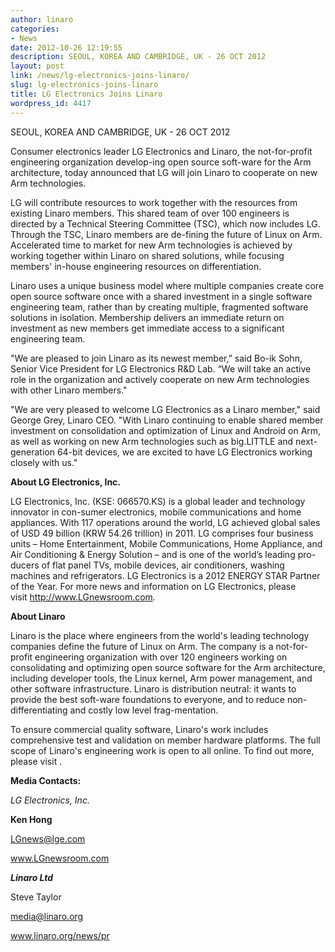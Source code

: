 ```yaml
---
author: linaro
categories:
- News
date: 2012-10-26 12:19:55
description: SEOUL, KOREA AND CAMBRIDGE, UK - 26 OCT 2012
layout: post
link: /news/lg-electronics-joins-linaro/
slug: lg-electronics-joins-linaro
title: LG Electronics Joins Linaro
wordpress_id: 4417
---
```


SEOUL, KOREA AND CAMBRIDGE, UK - 26 OCT 2012

Consumer electronics leader LG Electronics and Linaro, the not-for-profit engineering organization develop-ing open source soft-ware for the Arm architecture, today announced that LG will join Linaro to cooperate on new Arm technologies.

LG will contribute resources to work together with the resources from existing Linaro members. This shared team of over 100 engineers is directed by a Technical Steering Committee (TSC), which now includes LG. Through the TSC, Linaro members are de-fining the future of Linux on Arm. Accelerated time to market for new Arm technologies is achieved by working together within Linaro on shared solutions, while focusing members' in-house engineering resources on differentiation.

Linaro uses a unique business model where multiple companies create core open source software once with a shared investment in a single software engineering team, rather than by creating multiple, fragmented software solutions in isolation. Membership delivers an immediate return on investment as new members get immediate access to a significant engineering team.

"We are pleased to join Linaro as its newest member,” said Bo-ik Sohn, Senior Vice President for LG Electronics R&D Lab. “We will take an active role in the organization and actively cooperate on new Arm technologies with other Linaro members."

"We are very pleased to welcome LG Electronics as a Linaro member," said George Grey, Linaro CEO. "With Linaro continuing to enable shared member investment on consolidation and optimization of Linux and Android on Arm, as well as working on new Arm technologies such as big.LITTLE and next-generation 64-bit devices, we are excited to have LG Electronics working closely with us."

**About LG Electronics, Inc.**

LG Electronics, Inc. (KSE: 066570.KS) is a global leader and technology innovator in con-sumer electronics, mobile communications and home appliances. With 117 operations around the world, LG achieved global sales of USD 49 billion (KRW 54.26 trillion) in 2011. LG comprises four business units – Home Entertainment, Mobile Communications, Home Appliance, and Air Conditioning & Energy Solution – and is one of the world’s leading pro-ducers of flat panel TVs, mobile devices, air conditioners, washing machines and refrigerators. LG Electronics is a 2012 ENERGY STAR Partner of the Year. For more news and information on LG Electronics, please visit http://www.LGnewsroom.com.

**About Linaro**

Linaro is the place where engineers from the world's leading technology companies define the future of Linux on Arm. The company is a not-for-profit engineering organization with over 120 engineers working on consolidating and optimizing open source software for the Arm architecture, including developer tools, the Linux kernel, Arm power management, and other software infrastructure. Linaro is distribution neutral: it wants to provide the best soft-ware foundations to everyone, and to reduce non-differentiating and costly low level frag-mentation.

To ensure commercial quality software, Linaro's work includes comprehensive test and validation on member hardware platforms. The full scope of Linaro's engineering work is open to all online. To find out more, please visit .

**Media Contacts:**

_LG Electronics, Inc._

**Ken Hong**

LGnews@lge.com

www.LGnewsroom.com

**_Linaro Ltd_**

Steve Taylor

media@linaro.org

www.linaro.org/news/pr